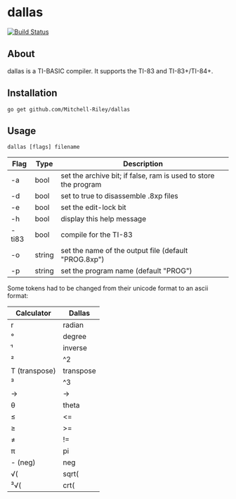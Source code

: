 # dallas
[![Build Status](https://travis-ci.org/Mitchell-Riley/dallas.svg?branch=master)](https://travis-ci.org/Mitchell-Riley/dallas)

## About
dallas is a TI-BASIC compiler. It supports the TI-83 and TI-83+/TI-84+.

## Installation
`go get github.com/Mitchell-Riley/dallas`

## Usage
`dallas [flags] filename`

Flag|Type|Description
----|----|----
-a|bool|set the archive bit; if false, ram is used to store the program
-d|bool|set to true to disassemble .8xp files
-e|bool|set the edit-lock bit
-h|bool|display this help message
-ti83|bool|compile for the TI-83
-o|string|set the name of the output file (default "PROG.8xp")
-p|string|set the program name (default "PROG")

Some tokens had to be changed from their unicode format to an ascii format:

Calculator|Dallas
---|---
r|radian
°|degree
ֿ¹|inverse
²|^2
T (transpose)|transpose
³|^3
→|->
θ|theta
≤|<=
≥|>=
≠|!=
π|pi
- (neg)|neg
√(|sqrt(
³√(|crt(
